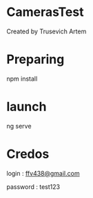# CamerasTest

Created by Trusevich Artem

# Preparing 

npm install

# launch

ng serve

# Credos

login : ffv438@gmail.com

password : test123
